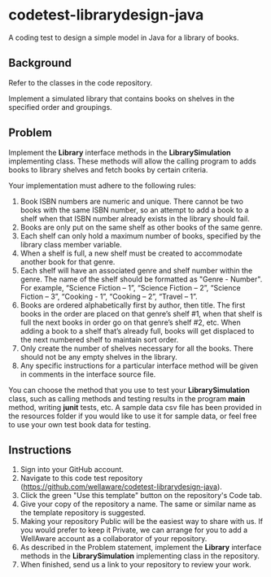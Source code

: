 # codetest-librarydesign-java
A coding test to design a simple model in Java for a library of books.

## Background

Refer to the classes in the code repository.

Implement a simulated library that contains books on shelves in the specified order and groupings.

## Problem

Implement the **Library** interface methods in the **LibrarySimulation** implementing class. These methods will allow the calling program to adds books to library shelves and fetch books by certain criteria.

Your implementation must adhere to the following rules:
1. Book ISBN numbers are numeric and unique.  There cannot be two books with the same ISBN number, so an attempt to add a book to a shelf when that ISBN number already exists in the library should fail.
2. Books are only put on the same shelf as other books of the same genre.
3. Each shelf can only hold a maximum number of books, specified by the library class member variable.
4. When a shelf is full, a new shelf must be created to accommodate another book for that genre.
5. Each shelf will have an associated genre and shelf number within the genre.  The name of the shelf should be formatted as "Genre - Number". For example, “Science Fiction – 1”, “Science Fiction – 2”, “Science Fiction – 3”, “Cooking - 1”, “Cooking – 2”, “Travel – 1”.
6. Books are ordered alphabetically first by author, then title.  The first books in the order are placed on that genre’s shelf #1, when that shelf is full the next books in order go on that genre’s shelf #2, etc.  When adding a book to a shelf that’s already full, books will get displaced to the next numbered shelf to maintain sort order.
7. Only create the number of shelves necessary for all the books.  There should not be any empty shelves in the library.
8. Any specific instructions for a particular interface method will be given in comments in the interface source file.

You can choose the method that you use to test your **LibrarySimulation** class, such as calling methods and testing results in the program **main** method, writing **junit** tests, etc. A sample data csv file has been provided in the resources folder if you would like to use it for sample data, or feel free to use your own test book data for testing.

## Instructions
1. Sign into your GitHub account.
2. Navigate to this code test repository (https://github.com/wellaware/codetest-librarydesign-java).
3. Click the green "Use this template" button on the repository's Code tab.
4. Give your copy of the repository a name. The same or similar name as the template repository is suggested.
5. Making your repository Public will be the easiest way to share with us. If you would prefer to keep it Private, we can arrange for you to add a WellAware account as a collaborator of your repository.
6. As described in the Problem statement, implement the **Library** interface methods in the **LibrarySimulation** implementing class in the repository.
7. When finished, send us a link to your repository to review your work.
